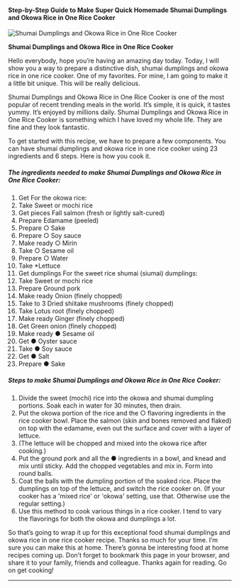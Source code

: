             

#### Step-by-Step Guide to Make Super Quick Homemade Shumai Dumplings and Okowa Rice in One Rice Cooker

![Shumai Dumplings and Okowa Rice in One Rice Cooker](https://img-global.cpcdn.com/recipes/4985497679036416/751x532cq70/shumai-dumplings-and-okowa-rice-in-one-rice-cooker-recipe-main-photo.jpg)

**Shumai Dumplings and Okowa Rice in One Rice Cooker**

Hello everybody, hope you’re having an amazing day today. Today, I will show you a way to prepare a distinctive dish, shumai dumplings and okowa rice in one rice cooker. One of my favorites. For mine, I am going to make it a little bit unique. This will be really delicious.

Shumai Dumplings and Okowa Rice in One Rice Cooker is one of the most popular of recent trending meals in the world. It’s simple, it is quick, it tastes yummy. It’s enjoyed by millions daily. Shumai Dumplings and Okowa Rice in One Rice Cooker is something which I have loved my whole life. They are fine and they look fantastic.

To get started with this recipe, we have to prepare a few components. You can have shumai dumplings and okowa rice in one rice cooker using 23 ingredients and 6 steps. Here is how you cook it.

##### The ingredients needed to make Shumai Dumplings and Okowa Rice in One Rice Cooker:

1.  Get For the okowa rice:
2.  Take Sweet or mochi rice
3.  Get pieces Fall salmon (fresh or lightly salt-cured)
4.  Prepare Edamame (peeled)
5.  Prepare ○ Sake
6.  Prepare ○ Soy sauce
7.  Make ready ○ Mirin
8.  Take ○ Sesame oil
9.  Prepare ○ Water
10.  Take \*Lettuce
11.  Get dumplings For the sweet rice shumai (siumai) dumplings:
12.  Take Sweet or mochi rice
13.  Prepare Ground pork
14.  Make ready Onion (finely chopped)
15.  Take to 3 Dried shiitake mushrooms (finely chopped)
16.  Take Lotus root (finely chopped)
17.  Make ready Ginger (finely chopped)
18.  Get Green onion (finely chopped)
19.  Make ready ● Sesame oil
20.  Get ● Oyster sauce
21.  Take ● Soy sauce
22.  Get ● Salt
23.  Prepare ● Sake

##### Steps to make Shumai Dumplings and Okowa Rice in One Rice Cooker:

1.  Divide the sweet (mochi) rice into the okowa and shumai dumpling portions. Soak each in water for 30 minutes, then drain.
2.  Put the okowa portion of the rice and the ○ flavoring ingredients in the rice cooker bowl. Place the salmon (skin and bones removed and flaked) on top with the edamame, even out the surface and cover with a layer of lettuce.
3.  (The lettuce will be chopped and mixed into the okowa rice after cooking.)
4.  Put the ground pork and all the ● ingredients in a bowl, and knead and mix until sticky. Add the chopped vegetables and mix in. Form into round balls.
5.  Coat the balls with the dumpling portion of the soaked rice. Place the dumplings on top of the lettuce, and switch the rice cooker on. (If your cooker has a 'mixed rice' or 'okowa' setting, use that. Otherwise use the regular setting.)
6.  Use this method to cook various things in a rice cooker. I tend to vary the flavorings for both the okowa and dumplings a lot.

So that’s going to wrap it up for this exceptional food shumai dumplings and okowa rice in one rice cooker recipe. Thanks so much for your time. I’m sure you can make this at home. There’s gonna be interesting food at home recipes coming up. Don’t forget to bookmark this page in your browser, and share it to your family, friends and colleague. Thanks again for reading. Go on get cooking!

* * *